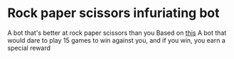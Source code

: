 # Rock paper scissors infuriating bot

A bot that's better at rock paper scissors than you 
Based on [this](https://youtu.be/rudzYPHuewc)
A bot that would dare to play 15 games to win against you, and if you win, you earn a special reward